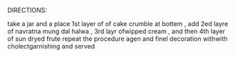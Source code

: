 DIRECTIONS:






take a jar and a place 1st layer of of cake crumble at bottem , add 2ed layre of navratna mung dal halwa , 3rd layr ofwipped cream , and then 4th layer of sun dryed frute repeat the procedure agen and finel decoration withwith cholectgarnishing and served  